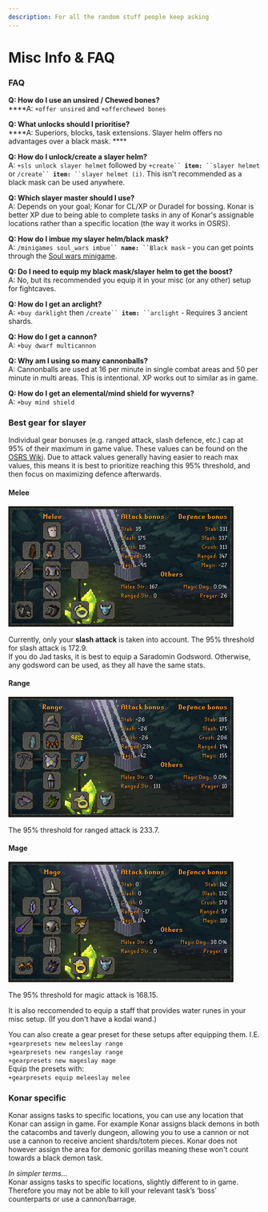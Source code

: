 ```yaml
---
description: For all the random stuff people keep asking
---
```


# Misc Info & FAQ

### FAQ

**Q: How do I use an unsired / Chewed bones?**\
****A: `+offer unsired` and  `+offerchewed bones`

**Q: What unlocks should I prioritise?**\
****A: Superiors, blocks, task extensions. Slayer helm offers no advantages over a black mask. ****&#x20;

**Q: How do I unlock/create a slayer helm?**\
A:  `+sls unlock slayer helmet` followed by `+create`` `**`item:`**` ``slayer helmet` or  `/create`` `**`item:`**` ``slayer helmet (i)`. This isn't recommended as a black mask can be used anywhere.

**Q: Which slayer master should I use?**\
A: Depends on your goal; Konar for CL/XP or Duradel for bossing. Konar is better XP due to being able to complete tasks in any of Konar's assignable locations rather than a specific location (the way it works in OSRS).

**Q: How do I imbue my slayer helm/black mask?**\
A: `/minigames soul_wars imbue`` `**`name:`**` ``Black mask` - you can get points through the [Soul wars minigame](https://wiki.oldschool.gg/minigames/soul-wars).

**Q: Do I need to equip my black mask/slayer helm to get the boost?**\
A: No, but its recommended you equip it in your misc (or any other) setup for fightcaves.

**Q: How do I get an arclight?**\
A: `+buy darklight` then `/create`` `**`item:`**` ``arclight` - Requires 3 ancient shards.

**Q: How do I get a cannon?**\
A: `+buy dwarf multicannon`

**Q: Why am I using so many cannonballs?**\
A: Cannonballs are used at 16 per minute in single combat areas and 50 per minute in multi areas. This is intentional. XP works out to similar as in game.

**Q: How do I get an elemental/mind shield for wyverns?**\
A: `+buy mind shield`

### Best gear for slayer

Individual gear bonuses (e.g. ranged attack, slash defence, etc.) cap at 95% of their maximum in game value. These values can be found on the [OSRS Wiki](https://oldschool.runescape.wiki/w/Armour/Highest\_bonuses). Due to attack values generally having easier to reach max values, this means it is best to prioritize reaching this 95% threshold, and then focus on maximizing defence afterwards.

#### Melee

![If you dont have Justiciar you can use Torags, Justiciar just gives a 6.5% food reduction](<../../.gitbook/assets/osbot (3).png>)

Currently, only your **slash attack** is taken into account. The 95% threshold for slash attack is 172.9.\
If you do Jad tasks, it is best to equip a Saradomin Godsword. Otherwise, any godsword can be used, as they all have the same stats.

#### Range

![](<../../.gitbook/assets/osbot (5).png>)

The 95% threshold for ranged attack is 233.7.

#### Mage

![](<../../.gitbook/assets/osbot (1).png>)

The 95% threshold for magic attack is 168.15.

It is also reccomended to equip a staff that provides water runes in your misc setup. (If you don't have a kodai wand.)

You can also create a gear preset for these setups after equipping them. I.E.\
`+gearpresets new meleeslay range`\
`+gearpresets new rangeslay range`\
`+gearpresets new mageslay mage`\
Equip the presets with:\
`+gearpresets equip meleeslay melee`

### Konar specific

Konar assigns tasks to specific locations, you can use any location that Konar can assign in game. For example Konar assigns black demons in both the catacombs and taverly dungeon, allowing you to use a cannon or not use a cannon to receive ancient shards/totem pieces. Konar does not however assign the area for demonic gorillas meaning these won't count towards a black demon task.

_In simpler terms..._\
Konar assigns tasks to specific locations, slightly different to in game. Therefore you may not be able to kill your relevant task’s ‘boss’ counterparts or use a cannon/barrage.

